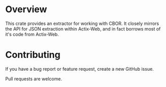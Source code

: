 # Overview
This crate provides an extractor for working with CBOR.
It closely mirrors the API for JSON extraction within Actix-Web, and in fact borrows most of it's
code from Actix-Web.

# Contributing
If you have a bug report or feature request, create a new GitHub issue.

Pull requests are welcome.